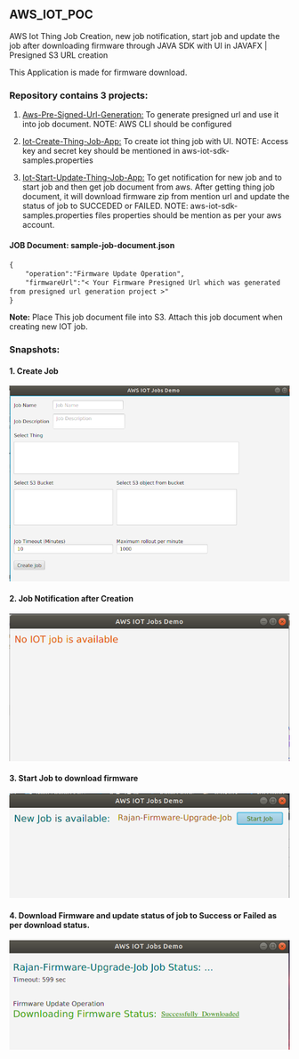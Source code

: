 ## AWS_IOT_POC
AWS Iot Thing Job Creation, new job notification, start job and update the job after downloading firmware through JAVA SDK with UI in JAVAFX | Presigned S3 URL creation

This Application is made for firmware download.

### **Repository contains 3 projects:**
1. [Aws-Pre-Signed-Url-Generation:](https://github.com/patidarrajan/AWS_IOT_POC/tree/master/Aws-Pre-Signed-Url-Generation) To generate presigned url and use it into job document. 
    NOTE: AWS CLI should be configured

2. [Iot-Create-Thing-Job-App:](https://github.com/patidarrajan/AWS_IOT_POC/tree/master/Iot-Create-Thing-Job-App) To create iot thing job with UI.
    NOTE: Access key and secret key should be mentioned in aws-iot-sdk-samples.properties
    
3. [Iot-Start-Update-Thing-Job-App:](https://github.com/patidarrajan/AWS_IOT_POC/tree/master/Iot-Start-Update-Thing-Job-App) To get notification for new job and to start job and then get job document from aws. After getting thing job document, it will download firmware zip from mention url and update the status of job to SUCCEDED or FAILED.
    NOTE: aws-iot-sdk-samples.properties files properties should be mention as per your aws account.

#### **JOB Document:**  sample-job-document.json

    {
        "operation":"Firmware Update Operation",
        "firmwareUrl":"< Your Firmware Presigned Url which was generated from presigned url generation project >"
    }
    
**Note:** Place This job document file into S3. Attach this job document when creating new IOT job. 

### **Snapshots:**
#### 1. Create Job 
![Create Job](https://github.com/patidarrajan/AWS_IOT_POC/blob/master/Iot-Create-Thing-Job-App/src/main/resources/img_CreateJob.png)

#### 2. Job Notification after Creation
![Job Notification after Creation image](https://github.com/patidarrajan/AWS_IOT_POC/blob/master/Iot-Start-Update-Thing-Job-App/src/main/resources/img_NotifyJob.png)


#### 3. Start Job to download firmware
![Start Job to download firmware image](https://github.com/patidarrajan/AWS_IOT_POC/blob/master/Iot-Start-Update-Thing-Job-App/src/main/resources/img_StartJob.png)


#### 4. Download Firmware and update status of job to Success or Failed as per download status.
![Download Firmware and update status of job image](https://github.com/patidarrajan/AWS_IOT_POC/blob/master/Iot-Start-Update-Thing-Job-App/src/main/resources/img_DownloadFirmware.png)
